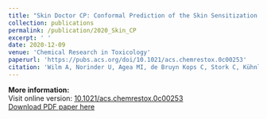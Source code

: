 ```yaml
---
title: "Skin Doctor CP: Conformal Prediction of the Skin Sensitization Potential of Small Organic Molecules"
collection: publications
permalink: /publication/2020_Skin_CP
excerpt: ' '
date: 2020-12-09
venue: 'Chemical Research in Toxicology'
paperurl: 'https://pubs.acs.org/doi/10.1021/acs.chemrestox.0c00253'
citation: 'Wilm A, Norinder U, Agea MI, de Bruyn Kops C, Stork C, Kühnl J, Kirchmair J. Skin Doctor CP: Conformal Prediction of the Skin Sensitization Potential of Small Organic Molecules. Chem Res Toxicol. 2021 Feb 15;34(2):330-344.'
---
```


**More information:**  
Visit online version: [10.1021/acs.chemrestox.0c00253](https://pubs.acs.org/doi/10.1021/acs.chemrestox.0c00253)  
[Download PDF paper here](https://iagea.github.io/files/papers/2020_Skin_CP.pdf)  


